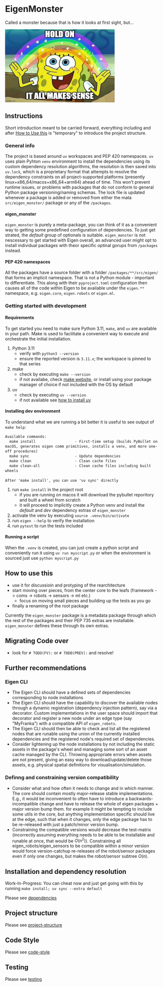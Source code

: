 # EigenMonster

Called a monster because that is how it looks at first sight, but...

<!-- markdownlint-disable-next-line MD001 MD033 -->
<img alt="it all makes sense" src="./docs/iams.png" width="360" height="240" />

## Instructions

Short introduction meant to be carried forward, everything including and after [How to Use this](#how-to-use-this) is "temporary" to introduce the project structure.

### General info

The project is based around `uv` workspaces and PEP 420 namespaces. `uv` uses plain Pyhton `venv` environment to install the dependencies using its custom dependency resolution algorithms, the resolution is then saved into `uv.lock`, which is a proprietary format that attempts to resolve the dependency constraints on all project-supported platforms (presently linux+x86_64/macos+x86_64+arm64) ahead of time. This won't prevent runtime issues, or problems with packages that do not conform to general Python package versioning/naming schemas. The lock file is updated whenever a package is added or removed from either the mata `src/eigen_monster/` package or any of the `/packages`.

#### eigen_monster

`eigen_monster` is purely a meta-package, you can think of it as a convenient way to getting some predefined configuration of dependencies. To just get strated, the _default_ group of optionals is suitable. `eigen_monster` is not nescessary to get started with Eigen overall, an advanced user might opt to install individual packages with theor specific optinal gorups from `/packages` instead.

#### PEP 420 namespaces

All the packages have a source folder with a folder `/packages/**/src/eigen/` that forms an implicit namespace. That is not a Python module - important to differentiate. This along with their `pyproject.toml` configuration then causes all of the code within Eigen to be available under the `eigen.**` namespace, e.g. `eigen.core`, `eigen.robots` or `eigen.ml`.

### Getting started with development

#### Requirements

To get started you need to make sure Python 3.11, `make`, and `uv` are available in your path. Make is used to facilitate a convenient way to execute and orchestrate the initial installation.

1. Python 3.11
    - verify with `python3 --version`
    - ensure the reported version is `3.11.x`; the workspace is pinned to that series
2. make
    - check by executing `make --version`
    - if not availabe, check [make website](https://www.gnu.org/software/make/#download), or install using your package manager of choice if not included with the OS by default
3. uv
    - check by executing `uv --version`
    - if not available see [how to install uv](https://docs.astral.sh/uv/getting-started/installation/)

#### Installing dev environment

To understand what we are running a bit better it is useful to see output of `make help`:

```output
Available commands:
  make install                  - First-time setup (builds PyBullet on macOS, generates eigen comm primitives, installs a venv, and more one-off procedures)
  make sync                     - Update dependencies
  make clean                    - Clean cache files
  make clean-all                - Clean cache files including built wheels

After 'make install', you can use 'uv sync' directly
```

1. run `make install` in the project root
    - if you are running on macos it will download the pybullet reporitory and built a wheel from scratch
    - it will proceed to implicitly create a Python venv and install the _default_ and _dev_ dependency extras of `eigen_monster`
2. activate the venv by executing `source .venv/bin/activate`
3. run `eigen --help` to verify the installation
4. run `pytest` to run the tests included

#### Running a script
When the `.venv` is created, you can just create a python script and conveniently run it using `uv run myscript.py` or when the environment is sourced just use `python myscript.py`

## How to use this

- use it for discussioin and protyping of the rearchitecture
- start moving over pieces, from the center core to the leafs (framework -> coms -> robots -> sensors -> ml etc.)
  - focus on moving small pieces and building up the tests as you go
- finally a renaming of the root package

Currently the `eigen_monster` package is a metadata package through which the rest of the packages and their PEP 735 extras are installable. `eigen_monster` defines these through its own extras.

## Migrating Code over

- look for `# TODO(FV):` or `# TODO(PREV):` and resolve!

## Further recommendations

### Eigen CLI

- The Eigen CLI should have a defined sets of dependencies corresponding to node installations
- The Eigen CLI should have the capability to discover the available nodes through a dynamic registration (dependency injection pattern), say via a decorator. Custom implementations in the user space should import that decorator and register a new node under an edge type (say "MyFranka") with a compatible API of `eigen_robots`.
- The Eigen CLI should then be able to check and list all the registered nodes that are runable using the union of the currently installed dependencies and the registered node's required set of dependencies.
- Consider lightening up the node installations by not including the static assets in the package's wheel and managing some sort of an asset cache managed by the CLI. Throwing appropriate errors when assets are not present, giving an easy way to download/update/delete those assets, e.g. physical spatial definitions for visualisation/simulation.

### Definng and constraining version compatibility

- Consider what and how often it needs to change and in which manner. The core should contain mostly major-release stable implementations. E.g., it would be inconvenient to often have to introduce a backwards-incompatible change and have to release the whole of eigen packages + major version bump them. for example it might be tempting to include some utils in the core, but anything implementation specific should live at the edge, such that when it changes, only the edge package has to be re-released with just a patch/minor version bump.
- Constraining the compatible versions would decrease the test-matrix (incorrectly assuming everything needs to be able to be installable and runable at once, that would be $O(n^2)$). Constraining all eigen_robots/eigen_sensors to be compatible within a minor version would force version-catchup re-releases of the robot/sensor packages even if only one changes, but makes the robot/sensor subtree $O(n)$.

## Installation and dependency resolution

Work-In-Progress: You can cheat now and just get going with this by running `make install; uv sync --extra default`

Please see [dependencies](./docs/1-dependencies.md)

## Project structure

Please see [project-structure](./docs/2-project-structure.md)

## Code Style

Please see [code-style](./docs/3-code-style.md)

## Testing

Please see [testing](./docs/4-testing.md)
